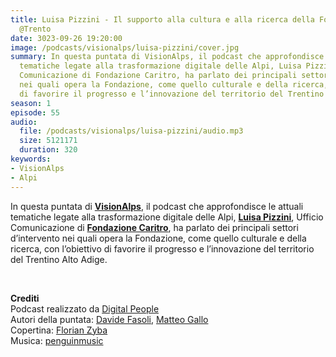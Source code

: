 ```yaml
---
title: Luisa Pizzini - Il supporto alla cultura e alla ricerca della Fondazione Caritro
  @Trento
date: 3023-09-26 19:20:00
image: /podcasts/visionalps/luisa-pizzini/cover.jpg
summary: In questa puntata di VisionAlps, il podcast che approfondisce le attuali
  tematiche legate alla trasformazione digitale delle Alpi, Luisa Pizzini, Ufficio
  Comunicazione di Fondazione Caritro, ha parlato dei principali settori d’intervento
  nei quali opera la Fondazione, come quello culturale e della ricerca, con l’obiettivo
  di favorire il progresso e l’innovazione del territorio del Trentino Alto Adige.
season: 1
episode: 55
audio:
  file: /podcasts/visionalps/luisa-pizzini/audio.mp3
  size: 5121171
  duration: 320
keywords:
- VisionAlps
- Alpi
---
```


In questa puntata di **[VisionAlps](https://www.visionalps.com/)**, il podcast che approfondisce le attuali tematiche legate alla trasformazione digitale delle Alpi, **[Luisa Pizzini](https://it.linkedin.com/in/luisa-pizzini-52772843)**, Ufficio Comunicazione di **[Fondazione Caritro](https://www.fondazionecaritro.it/)**, ha parlato dei principali settori d’intervento nei quali opera la Fondazione, come quello culturale e della ricerca, con l’obiettivo di favorire il progresso e l’innovazione del territorio del Trentino Alto Adige.

<br>

**Crediti**<br>
Podcast realizzato da [Digital People](https://w3id.org/digitalpeople)<br>
Autori della puntata: [Davide Fasoli](https://www.linkedin.com/in/davide-fasoli-2b3246179/), [Matteo Gallo](https://www.linkedin.com/in/matteo-gallo-4a5ab31a8/)<br>
Copertina: [Florian Zyba](https://www.linkedin.com/in/florian-zyba/)<br>
Musica: [penguinmusic](https://pixabay.com/users/penguinmusic-24940186/)